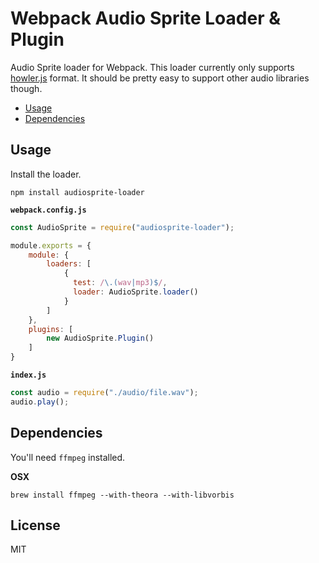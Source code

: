 # Webpack Audio Sprite Loader & Plugin

Audio Sprite loader for Webpack. This loader currently only supports [howler.js](https://github.com/goldfire/howler.js/) format. It should be pretty easy to support other audio libraries though.

- [Usage](#usage)
- [Dependencies](#dependencies)

## Usage

Install the loader.

```
npm install audiosprite-loader
```

**`webpack.config.js`**

```javascript
const AudioSprite = require("audiosprite-loader");

module.exports = {
    module: {
        loaders: [
            {
              test: /\.(wav|mp3)$/,
              loader: AudioSprite.loader()
            }
        ]
    },
    plugins: [
        new AudioSprite.Plugin()
    ]
}
```

**`index.js`**

```javascript
const audio = require("./audio/file.wav");
audio.play();
```

## Dependencies

You'll need `ffmpeg` installed.

**OSX**

```
brew install ffmpeg --with-theora --with-libvorbis
```

## License

MIT
